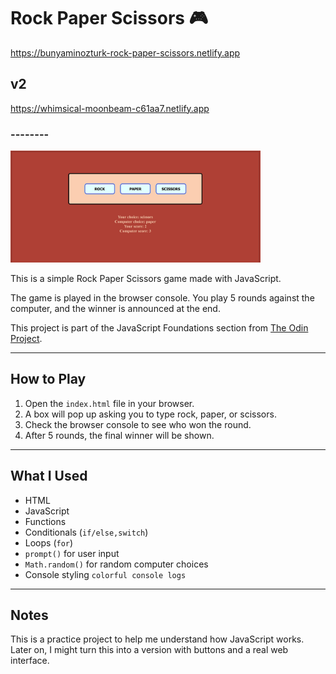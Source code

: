 # Rock Paper Scissors 🎮
https://bunyaminozturk-rock-paper-scissors.netlify.app

## v2
https://whimsical-moonbeam-c61aa7.netlify.app
### --------
<img src="screen.jpg" alt="github" width="400">

This is a simple Rock Paper Scissors game made with JavaScript.

The game is played in the browser console. You play 5 rounds against the computer, and the winner is announced at the end.

This project is part of the JavaScript Foundations section from [The Odin Project](https://www.theodinproject.com/).

---

## How to Play

1. Open the `index.html` file in your browser.
2. A box will pop up asking you to type rock, paper, or scissors.
3. Check the browser console to see who won the round.
4. After 5 rounds, the final winner will be shown.

---

## What I Used

- HTML
- JavaScript
- Functions
- Conditionals (`if/else,switch`)
- Loops (`for`)
- `prompt()` for user input
- `Math.random()` for random computer choices
- Console styling `colorful console logs`

---

## Notes

This is a practice project to help me understand how JavaScript works.  
Later on, I might turn this into a version with buttons and a real web interface.